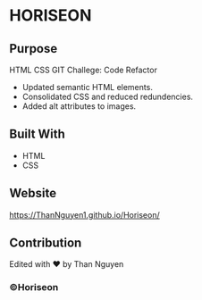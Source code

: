 # HORISEON

## Purpose
HTML CSS GIT Challege: Code Refactor
- Updated semantic HTML elements.
- Consolidated CSS and reduced redundencies.
- Added alt attributes to images.

## Built With
* HTML
* CSS

## Website
https://ThanNguyen1.github.io/Horiseon/

## Contribution
Edited with ❤️ by Than Nguyen

### ©️Horiseon